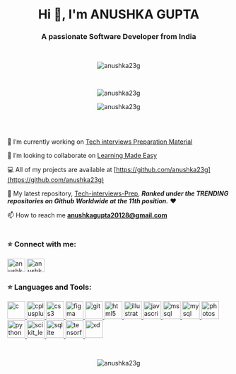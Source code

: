 <h1 align="center">Hi 👋, I'm ANUSHKA GUPTA</h1>
<h3 align="center">A passionate Software Developer from India</h3>
<br>
<p align="center"> <img src="https://komarev.com/ghpvc/?username=anushka23g&label=Profile%20views&color=0e75b6&style=flat" alt="anushka23g" /> </p>

<br>

<p align="center"> <img align="center" src="https://github-readme-stats.vercel.app/api?username=anushka23g&show_icons=true&locale=en" alt="anushka23g" /></p>
<p align="center"> <img align="center" src="https://github-readme-stats.vercel.app/api/top-langs/?username=anushka23g&layout=compact&langs_count=8" alt="anushka23g" />
</p>
<br>
<br>


🔭  I’m currently working on [Tech interviews Preparation Material](https://github.com/anushka23g/Complete-Placement-Preparation)

👯  I’m looking to collaborate on [Learning Made Easy](https://github.com/anushka23g/Learning-Made-Easy)

💻  All of my projects are available at [https://github.com/anushka23g](https://github.com/anushka23g)

🐣  My latest repository, [Tech-interviews-Prep](https://github.com/anushka23g/Complete-Placement-Preparation), ***Ranked under the TRENDING repositories on Github Worldwide at the 11th position.*** ❤️
<br>


📫  How to reach me **anushkagupta20128@gmail.com**
<br>
<br>

<h3 align="left">⭐ Connect with me:</h3>
<p align="left"> 
<a href="https://linkedin.com/in/anushka-gupta-679496196" target="blank"><img align="center" src="https://cdn.jsdelivr.net/npm/simple-icons@3.0.1/icons/linkedin.svg" alt="anushka-gupta-679496196" height="30" width="40" /></a>
<a href="https://www.hackerrank.com/anushka23g" target="blank"><img align="center" src="https://cdn.jsdelivr.net/npm/simple-icons@3.0.1/icons/hackerrank.svg" alt="anushka23g" height="30" width="40" /></a>
</p>

<h3 align="left">⭐ Languages and Tools:</h3>
<p align="left"> <a href="https://www.cprogramming.com/" target="_blank"> <img src="https://amanguptaofficial.netlify.app/images/html.png" alt="c" width="40" height="40"/> </a> <a href="https://www.w3schools.com/cpp/" target="_blank"> <img src="https://devicons.github.io/devicon/devicon.git/icons/cplusplus/cplusplus-original.svg" alt="cplusplus" width="40" height="40"/> </a> <a href="https://www.w3schools.com/css/" target="_blank"> <img src="https://devicons.github.io/devicon/devicon.git/icons/css3/css3-original-wordmark.svg" alt="css3" width="40" height="40"/> </a> <a href="https://www.figma.com/" target="_blank"> <img src="https://www.vectorlogo.zone/logos/figma/figma-icon.svg" alt="figma" width="40" height="40"/> </a> <a href="https://git-scm.com/" target="_blank"> <img src="https://www.vectorlogo.zone/logos/git-scm/git-scm-icon.svg" alt="git" width="40" height="40"/> </a> <a href="https://www.w3.org/html/" target="_blank"> <img src="https://devicons.github.io/devicon/devicon.git/icons/html5/html5-original-wordmark.svg" alt="html5" width="40" height="40"/> </a> <a href="https://www.adobe.com/in/products/illustrator.html" target="_blank"> <img src="https://www.vectorlogo.zone/logos/adobe_illustrator/adobe_illustrator-icon.svg" alt="illustrator" width="40" height="40"/> </a> <a href="https://developer.mozilla.org/en-US/docs/Web/JavaScript" target="_blank"> <img src="https://devicons.github.io/devicon/devicon.git/icons/javascript/javascript-original.svg" alt="javascript" width="40" height="40"/> </a> <a href="https://www.microsoft.com/en-us/sql-server" target="_blank"> <img src="https://cdn.worldvectorlogo.com/logos/microsoft-sql-server.svg" alt="mssql" width="40" height="40"/> </a> <a href="https://www.mysql.com/" target="_blank"> <img src="https://devicons.github.io/devicon/devicon.git/icons/mysql/mysql-original-wordmark.svg" alt="mysql" width="40" height="40"/> </a> <a href="https://www.photoshop.com/en" target="_blank"> <img src="https://devicons.github.io/devicon/devicon.git/icons/photoshop/photoshop-plain.svg" alt="photoshop" width="40" height="40"/> </a> <a href="https://www.python.org" target="_blank"> <img src="https://devicons.github.io/devicon/devicon.git/icons/python/python-original.svg" alt="python" width="40" height="40"/> </a> <a href="https://scikit-learn.org/" target="_blank"> <img src="https://upload.wikimedia.org/wikipedia/commons/0/05/Scikit_learn_logo_small.svg" alt="scikit_learn" width="40" height="40"/> </a> <a href="https://www.sqlite.org/" target="_blank"> <img src="https://www.vectorlogo.zone/logos/sqlite/sqlite-icon.svg" alt="sqlite" width="40" height="40"/> </a> <a href="https://www.tensorflow.org" target="_blank"> <img src="https://www.vectorlogo.zone/logos/tensorflow/tensorflow-icon.svg" alt="tensorflow" width="40" height="40"/> </a> <a href="https://www.adobe.com/products/xd.html" target="_blank"> <img src="https://cdn.worldvectorlogo.com/logos/adobe-xd.svg" alt="xd" width="40" height="40"/> </a> </p>

<br>
 
<p align="center"><img align="center" src="https://github-readme-streak-stats.herokuapp.com/?user=anushka23g&" alt="anushka23g" /></p>
 
 
